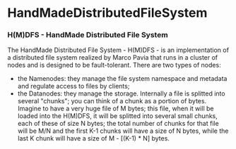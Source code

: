 # HandMadeDistributedFileSystem

### H(M)DFS - HandMade Distributed File System

The HandMade Distributed File System - H(M)DFS - is an implementation of a distributed file system realized by Marco Pavia that runs in a cluster of nodes and is designed to be fault-tolerant. There are two types of nodes: 
  - the Namenodes: they manage the file system namespace and metadata and regulate access to files by clients;
  - the Datanodes: they manage the storage.
Internally a file is splitted into several "chunks"; you can think of a chunk as a portion of bytes. Imagine to have a very huge file of M bytes; this file, when it will be loaded into the H(M)DFS, it will be splitted into several small chunks, each of these of size N bytes; the total number of chunks for that file will be M/N and the first K-1 chunks will have a size of N bytes, while the last K chunk will have a size of M - [(K-1) * N] bytes.
